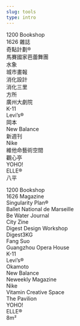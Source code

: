 ```yaml
---
slug: tools
type: intro
---
```


1200 Bookshop<br/>
1626 雜誌<br/>
奇點計劃®<br/>
馬賽國家芭蕾舞團<br/>
水象<br/>
城市畫報<br/>
消化設計<br/>
消化三里<br/>
方所<br/>
廣州大劇院<br/>
K-11<br/>
Levi’s®<br/>
岡本<br/>
New Balance<br/>
新週刊<br/>
Nike<br/>
維他命藝術空間<br/>
觀心亭<br/>
YOHO!<br/>
ELLE®<br/>
八平<br/>

<!-- lang -->

1200 Bookshop<br/>
1626 Magazine<br/>
Singularity Plan®<br/>
Ballet National de Marseille<br/>
Be Water Journal<br/>
City Zine<br/>
Digest Design Workshop<br/>
Digest3KG<br/>
Fang Suo<br/>
Guangzhou Opera House<br/>
K-11<br/>
Levi’s®<br/>
Okamoto<br/>
New Balance<br/>
Neweekly Magazine<br/>
Nike<br/>
Vitamin Creative Space<br/>
The Pavilion<br/>
YOHO!<br/>
ELLE®<br/>
8m²<br/>
